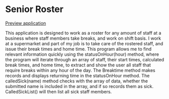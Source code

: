 # Senior Roster

[Preview application](http://www.hmbl.co.nz/seniorroster)

This application is designed to work as a roster for any amount of staff at a business where staff members take breaks, and work on shift basis.
I work at a supermarket and part of my job is to take care of the rostered staff, and issue their break times and home time. 
This program allows me to find relevant information quickly using the statusOnHour(hour) method, where the program will iterate through an array of staff, their start times, calculated break times, and home time, to extract and show the user all staff that require breaks within any hour of the day. 
The Breaktime method makes records and displays returning time in the statusOnHour method. 
The calledSick(name) method checks with the array of data, whether the submitted name is included in the array, and if so records them as sick. CalledSickList() will then list all sick staff members.


